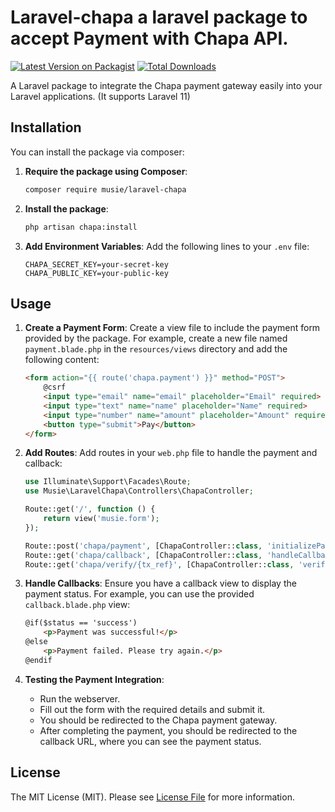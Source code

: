 # Laravel-chapa a laravel package to accept Payment with Chapa API.

[![Latest Version on Packagist](https://img.shields.io/packagist/v/musie/laravel-chapa.svg?style=flat-square)](https://packagist.org/packages/musie/laravel-chapa)
[![Total Downloads](https://img.shields.io/packagist/dt/musie/laravel-chapa.svg?style=flat-square)](https://packagist.org/packages/musie/laravel-chapa)

A Laravel package to integrate the Chapa payment gateway easily into your Laravel applications. (It supports Laravel 11)

## Installation

You can install the package via composer:

1. **Require the package using Composer**:
    ```sh
    composer require musie/laravel-chapa
    ```

2. **Install the package**:
    ```sh
    php artisan chapa:install
    ```

3. **Add Environment Variables**:
    Add the following lines to your `.env` file:
    ```env
    CHAPA_SECRET_KEY=your-secret-key
    CHAPA_PUBLIC_KEY=your-public-key
    ```

## Usage

1. **Create a Payment Form**:
    Create a view file to include the payment form provided by the package. For example, create a new file named `payment.blade.php` in the `resources/views` directory and add the following content:
    ```html
    <form action="{{ route('chapa.payment') }}" method="POST">
        @csrf
        <input type="email" name="email" placeholder="Email" required>
        <input type="text" name="name" placeholder="Name" required>
        <input type="number" name="amount" placeholder="Amount" required>
        <button type="submit">Pay</button>
    </form>
    ```

2. **Add Routes**:
    Add routes in your `web.php` file to handle the payment and callback:
    ```php
    use Illuminate\Support\Facades\Route;
    use Musie\LaravelChapa\Controllers\ChapaController;

    Route::get('/', function () {
        return view('musie.form');
    });

    Route::post('chapa/payment', [ChapaController::class, 'initializePayment'])->name('chapa.payment');
    Route::get('chapa/callback', [ChapaController::class, 'handleCallback'])->name('chapa.callback');
    Route::get('chapa/verify/{tx_ref}', [ChapaController::class, 'verifyPayment'])->name('chapa.verify');
    ```

3. **Handle Callbacks**:
    Ensure you have a callback view to display the payment status. For example, you can use the provided `callback.blade.php` view:
    ```html
    @if($status == 'success')
        <p>Payment was successful!</p>
    @else
        <p>Payment failed. Please try again.</p>
    @endif
    ```

4. **Testing the Payment Integration**:
    - Run the webserver.
    - Fill out the form with the required details and submit it.
    - You should be redirected to the Chapa payment gateway.
    - After completing the payment, you should be redirected to the callback URL, where you can see the payment status.

## License

The MIT License (MIT). Please see [License File](LICENSE.md) for more information.
